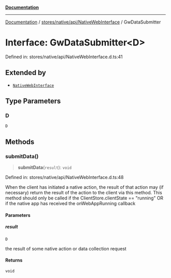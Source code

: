 [**Documentation**](../../../../../index.md)

***

[Documentation](../../../../../index.md) / [stores/native/api/NativeWebInterface](../index.md) / GwDataSubmitter

# Interface: GwDataSubmitter\<D\>

Defined in: stores/native/api/NativeWebInterface.d.ts:41

## Extended by

- [`NativeWebInterface`](NativeWebInterface.md)

## Type Parameters

### D

`D`

## Methods

### submitData()

> **submitData**(`result`): `void`

Defined in: stores/native/api/NativeWebInterface.d.ts:48

When the client has initiated a native action, the result of that action may (if necessary) return the result
of the action to the client via this method.  This method should only be called if the ClientStore.clientState
== "running" OR if the native app has received the onWebAppRunning callback

#### Parameters

##### result

`D`

the result of some native action or data collection request

#### Returns

`void`
